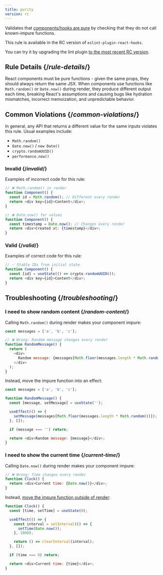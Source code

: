 ```yaml
---
title: purity
version: rc
---
```


<Intro>

Validates that [components/hooks are pure](/reference/rules/components-and-hooks-must-be-pure) by checking that they do not call known-impure functions.

</Intro>

<RC>

This rule is available in the RC version of `eslint-plugin-react-hooks`.

You can try it by upgrading the lint plugin [to the most recent RC version](/learn/react-compiler/installation#eslint-integration).

</RC>

## Rule Details {/*rule-details*/}

React components must be pure functions - given the same props, they should always return the same JSX. When components use functions like `Math.random()` or `Date.now()` during render, they produce different output each time, breaking React's assumptions and causing bugs like hydration mismatches, incorrect memoization, and unpredictable behavior.

## Common Violations {/*common-violations*/}

In general, any API that returns a different value for the same inputs violates this rule. Usual examples include:

- `Math.random()`
- `Date.now()` / `new Date()`
- `crypto.randomUUID()`
- `performance.now()`

### Invalid {/*invalid*/}

Examples of incorrect code for this rule:

```js
// ❌ Math.random() in render
function Component() {
  const id = Math.random(); // Different every render
  return <div key={id}>Content</div>;
}

// ❌ Date.now() for values
function Component() {
  const timestamp = Date.now(); // Changes every render
  return <div>Created at: {timestamp}</div>;
}
```

### Valid {/*valid*/}

Examples of correct code for this rule:

```js
// ✅ Stable IDs from initial state
function Component() {
  const [id] = useState(() => crypto.randomUUID());
  return <div key={id}>Content</div>;
}
```

## Troubleshooting {/*troubleshooting*/}

### I need to show random content {/*random-content*/}

Calling `Math.random()` during render makes your component impure:

```js {expectedErrors: {'react-compiler': [7]}}
const messages = ['a', 'b', 'c'];

// ❌ Wrong: Random message changes every render
function RandomMessage() {
  return (
    <div>
      Random message: {messages[Math.floor(messages.length * Math.random())]}
    </div>
  );
}
```

Instead, move the impure function into an effect:

```js
const messages = ['a', 'b', 'c'];

function RandomMessage() {
  const [message, setMessage] = useState('');

  useEffect(() => {
    setMessage(messages[Math.floor(messages.length * Math.random())]);
  }, []);

  if (message === '') return;

  return <div>Random message: {message}</div>;
}
```

### I need to show the current time {/*current-time*/}

Calling `Date.now()` during render makes your component impure:

```js {expectedErrors: {'react-compiler': [3]}}
// ❌ Wrong: Time changes every render
function Clock() {
  return <div>Current time: {Date.now()}</div>;
}
```

Instead, [move the impure function outside of render](/reference/rules/components-and-hooks-must-be-pure#components-and-hooks-must-be-idempotent):

```js
function Clock() {
  const [time, setTime] = useState(0);

  useEffect(() => {
    const interval = setInterval(() => {
      setTime(Date.now());
    }, 1000);

    return () => clearInterval(interval);
  }, []);

  if (time === 0) return;

  return <div>Current time: {time}</div>;
}
```
